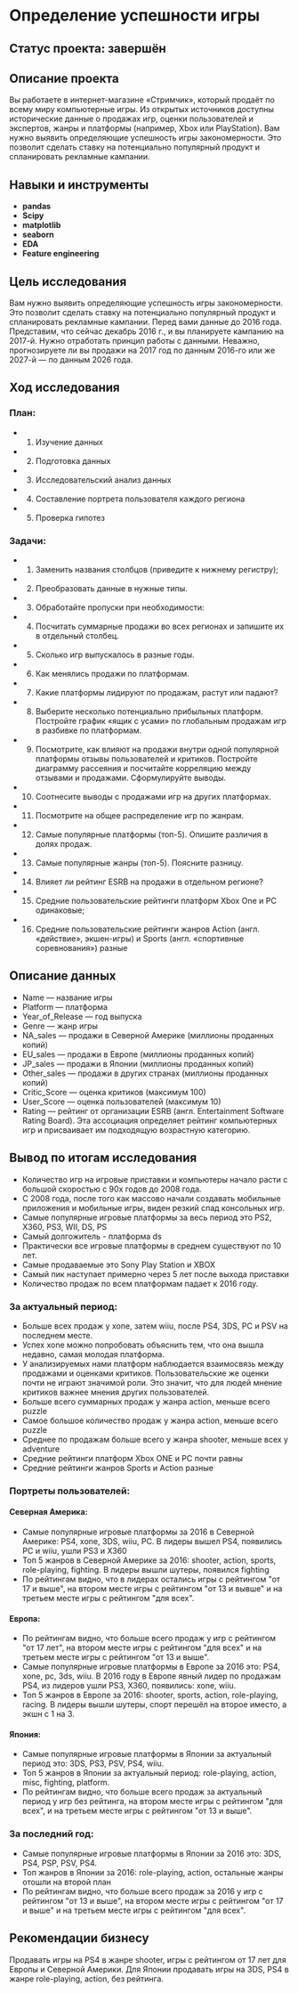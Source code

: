 # Определение успешности игры

## Статус проекта: завершён

## Описание проекта

Вы работаете в интернет-магазине «Стримчик», который продаёт по всему миру компьютерные игры. Из открытых источников доступны исторические данные о продажах игр, оценки пользователей и экспертов, жанры и платформы (например, Xbox или PlayStation). Вам нужно выявить определяющие успешность игры закономерности. Это позволит сделать ставку на потенциально популярный продукт и спланировать рекламные кампании.

## Навыки и инструменты

- **pandas**
- **Scipy**
- **matplotlib**
- **seaborn**
- **EDA**
- **Feature engineering**

## Цель исследования

Вам нужно выявить определяющие успешность игры закономерности. Это позволит сделать ставку на потенциально популярный продукт и спланировать рекламные кампании.
Перед вами данные до 2016 года. Представим, что сейчас декабрь 2016 г., и вы планируете кампанию на 2017-й. Нужно отработать принцип работы с данными. Неважно, прогнозируете ли вы продажи на 2017 год по данным 2016-го или же 2027-й — по данным 2026 года.

## Ход исследования

### План:
- 1) Изучение данных
- 2) Подготовка данных
- 3) Исследовательский анализ данных
- 4) Составление портрета пользователя каждого региона
- 5) Проверка гипотез
### Задачи:
- 1) Заменить названия столбцов (приведите к нижнему регистру);
- 2) Преобразовать данные в нужные типы. 
- 3) Обработайте пропуски при необходимости:
- 4) Посчитать суммарные продажи во всех регионах и запишите их в отдельный столбец.
- 5) Сколько игр выпускалось в разные годы. 
- 6) Как менялись продажи по платформам.
- 7) Какие платформы лидируют по продажам, растут или падают? 
- 8) Выберите несколько потенциально прибыльных платформ. Постройте график «ящик с усами» по глобальным продажам игр в разбивке по платформам.
- 9) Посмотрите, как влияют на продажи внутри одной популярной платформы отзывы пользователей и критиков. Постройте диаграмму рассеяния и посчитайте корреляцию между отзывами и продажами. Сформулируйте выводы.
- 10) Соотнесите выводы с продажами игр на других платформах.
- 11) Посмотрите на общее распределение игр по жанрам.
- 12) Самые популярные платформы (топ-5). Опишите различия в долях продаж.
- 13) Самые популярные жанры (топ-5). Поясните разницу.
- 14) Влияет ли рейтинг ESRB на продажи в отдельном регионе?
- 15) Средние пользовательские рейтинги платформ Xbox One и PC одинаковые;
- 16) Средние пользовательские рейтинги жанров Action (англ. «действие», экшен-игры) и Sports (англ. «спортивные соревнования») разные

## Описание данных
- Name — название игры
- Platform — платформа
- Year_of_Release — год выпуска
- Genre — жанр игры
- NA_sales — продажи в Северной Америке (миллионы проданных копий)
- EU_sales — продажи в Европе (миллионы проданных копий)
- JP_sales — продажи в Японии (миллионы проданных копий)
- Other_sales — продажи в других странах (миллионы проданных копий)
- Critic_Score — оценка критиков (максимум 100)
- User_Score — оценка пользователей (максимум 10)
- Rating — рейтинг от организации ESRB (англ. Entertainment Software Rating Board). Эта ассоциация определяет рейтинг компьютерных игр и присваивает им подходящую возрастную категорию.

## Вывод по итогам исследования
- Количество игр на игровые приставки и компьютеры начало расти с большой скоростью с 90х годов до 2008 года.
- С 2008 года, после того как массово начали создавать мобильные приложения и мобильные игры, виден резкий спад консольных игр.
- Самые популярные игровые платформы за весь период это PS2, X360, PS3, WII, DS, PS
- Самый долгожитель - платформа ds
- Практически все игровые платформы в среднем существуют по 10 лет.
- Cамые продаваемые это Sony Play Station и XBOX
- Самый пик наступает примерно через 5 лет после выхода приставки
- Количество продаж по всем платформам падает к 2016 году.
### За актуальный период: 
- Больше всех продаж у xone, затем wiiu, после PS4, 3DS, PC и PSV на последнем месте.
- Успех xone можно попробовать объяснить тем, что она вышла недавно, самая молодая платформа.
- У анализируемых нами платформ наблюдается взаимосвязь между продажами и оценками критиков. Пользовательские же оценки почти не играют значимой роли. Это значит, что для людей мнение критиков важнее мнения других пользователей.
- Больше всего суммарных продаж у жанра action, меньше всего puzzle
- Самое большое количество продаж у жанра action, меньше всего puzzle
- Среднее по продажам больше всего у жанра shooter, меньше всех у adventure
- Средние рейтинги платформ Xbox ONE и PC почти равны
- Средние рейтинги жанров Sports и Action разные
### Портреты пользователей: 
#### Северная Америка:
- Самые популярные игровые платформы за 2016 в Северной Америке: PS4, xone, 3DS, wiiu, PC. В лидеры вышел PS4, появились PC и wiiu, ушли PS3 и X360
- Топ 5 жанров в Северной Америке за 2016: shooter, action, sports, role-playing, fighting. В лидеры вышли шутеры, появился fighting
- По рейтингам видно, что в лидерах остались игры с рейтингом "от 17 и выше", на втором месте игры с рейтингом "от 13 и вывше" и на третьем месте игры с рейтингом "для всех".
#### Европа:
- По рейтингам видно, что больше всего продаж у игр с рейтингом "от 17 лет", на втором месте игры с рейтингом "для всех" и на третьем месте игры с рейтингом "от 13 и выше".
- Самые популярные игровые платформы в Европе за 2016 это: PS4, xone, pc, 3ds, wiiu. В 2016 году в Европе явный лидер по продажам PS4, из лидеров ушли PS3, X360, появились: xone, wiiu.
- Топ 5 жанров в Европе за 2016: shooter, sports, action, role-playing, racing. В лидеры вышли шутеры, спорт перешёл на второе иместо, а экшн с 1 на 3.
#### Япония:
- Самые популярные игровые платформы в Японии за актуальный период это: 3DS, PS3, PSV, PS4, wiiu.
- Топ 5 жанров в Японии за актуальный период: role-playing, action, misc, fighting, platform.
- По рейтингам видно, что больше всего продаж за актуальный период у игр без рейтинга, на втором месте игры с рейтингом "для всех", и на третьем месте игры с рейтингом "от 13 и выше".
### За последний год:
- Самые популярные игровые платформы в Японии за 2016 это: 3DS, PS4, PSP, PSV, PS4.
- Топ жанров в Японии за 2016: role-playing, action, остальные жанры отошли на второй план
- По рейтингам видно, что больше всего продаж за 2016 у игр с рейтингом "от 13 и выше", на втором месте игры с рейтингом "от 17 и выше" и на третьем месте игры с рейтингом "для всех".

## Рекомендации бизнесу
Продавать игры на PS4 в жанре shooter, игры с рейтингом от 17 лет для Европы и Северной Америки. Для Японии продавать игры на 3DS, PS4 в жанре role-playing, action, без рейтинга.
